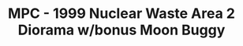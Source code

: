 ---
layout: product
title: "MPC - 1999 Nuclear Waste Area 2 Diorama w/bonus Moon Buggy"
price: "TBA" 
desc: "N/A"
img_path: "/assets/img/MPC860.jpg"
brand: "N/A"
available: false
special_offer: false
new: false
soon: false
cat: "010000"
subcat: "013100"
subsubcat: "0N/A"
sifra: "MPC860"
popular: true
---
